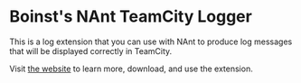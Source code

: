 Boinst's NAnt TeamCity Logger
=============================

This is a log extension that you can use with NAnt to produce log messages
that will be displayed correctly in TeamCity.

Visit [the website](http://boinst.github.com/nant-teamcity-logger/) to learn more, download, and use the extension.
